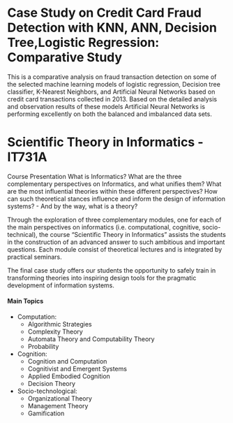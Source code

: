#  Case Study on Credit Card Fraud Detection with KNN, ANN, Decision Tree,Logistic Regression: Comparative Study
This is a comparative analysis on fraud transaction detection on some of the selected machine learning models of logistic regression, Decision tree classifier, K-Nearest Neighbors, and Artificial Neural Networks based on credit card transactions collected in 2013. Based on the detailed analysis and observation results of these models Artificial Neural Networks is performing excellently on both the balanced and imbalanced data sets. 

# Scientific Theory in Informatics - IT731A
 Course Presentation What is Informatics? What are the three complementary perspectives on Informatics, and what unifies them? What are the most influential theories within these different perspectives? How can such theoretical stances influence and inform the design of information systems? - And by the way, what is a theory?
 
 Through the exploration of three complementary modules, one for each of the main perspectives on informatics (i.e. computational, cognitive, socio-technical), the course “Scientific Theory in Informatics” assists the students in the construction of an advanced answer to such ambitious and important questions.  Each module consist of theoretical lectures and is integrated by practical seminars. 
 
 The final case study offers our students the opportunity to safely train in transforming theories into inspiring design tools for the pragmatic development of information systems.
#### Main Topics 
- Computation:
	- Algorithmic Strategies
	- Complexity Theory
	- Automata Theory and Computability Theory
	- Probability
- Cognition:
	- Cognition and Computation
	- Cognitivist and Emergent Systems
	- Applied Embodied Cognition
	- Decision Theory
- Socio-technological:
	- Organizational Theory
	- Management Theory
	- Gamification



